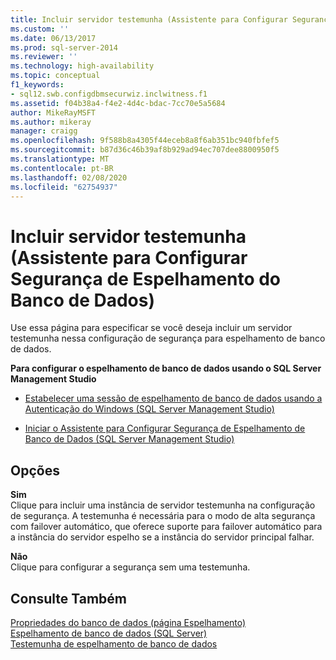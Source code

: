 ```yaml
---
title: Incluir servidor testemunha (Assistente para Configurar Segurança de Espelhamento do Banco de Dados) | Microsoft Docs
ms.custom: ''
ms.date: 06/13/2017
ms.prod: sql-server-2014
ms.reviewer: ''
ms.technology: high-availability
ms.topic: conceptual
f1_keywords:
- sql12.swb.configdbmsecurwiz.inclwitness.f1
ms.assetid: f04b38a4-f4e2-4d4c-bdac-7cc70e5a5684
author: MikeRayMSFT
ms.author: mikeray
manager: craigg
ms.openlocfilehash: 9f588b8a4305f44eceb8a8f6ab351bc940fbfef5
ms.sourcegitcommit: b87d36c46b39af8b929ad94ec707dee8800950f5
ms.translationtype: MT
ms.contentlocale: pt-BR
ms.lasthandoff: 02/08/2020
ms.locfileid: "62754937"
---
```

# <a name="include-witness-server-configure-database-mirroring-security-wizard"></a>Incluir servidor testemunha (Assistente para Configurar Segurança de Espelhamento do Banco de Dados)
  Use essa página para especificar se você deseja incluir um servidor testemunha nessa configuração de segurança para espelhamento de banco de dados.  
  
 **Para configurar o espelhamento de banco de dados usando o SQL Server Management Studio**  
  
-   [Estabelecer uma sessão de espelhamento de banco de dados usando a Autenticação do Windows &#40;SQL Server Management Studio&#41;](establish-database-mirroring-session-windows-authentication.md)  
  
-   [Iniciar o Assistente para Configurar Segurança de Espelhamento de Banco de Dados &#40;SQL Server Management Studio&#41;](start-the-configuring-database-mirroring-security-wizard.md)  
  
## <a name="options"></a>Opções  
 **Sim**  
 Clique para incluir uma instância de servidor testemunha na configuração de segurança. A testemunha é necessária para o modo de alta segurança com failover automático, que oferece suporte para failover automático para a instância do servidor espelho se a instância do servidor principal falhar.  
  
 **Não**  
 Clique para configurar a segurança sem uma testemunha.  
  
## <a name="see-also"></a>Consulte Também  
 [Propriedades do banco de dados &#40;página Espelhamento&#41;](../../relational-databases/databases/database-properties-mirroring-page.md)   
 [Espelhamento de banco de dados &#40;SQL Server&#41;](database-mirroring-sql-server.md)   
 [Testemunha de espelhamento de banco de dados](database-mirroring-witness.md)  
  
  
